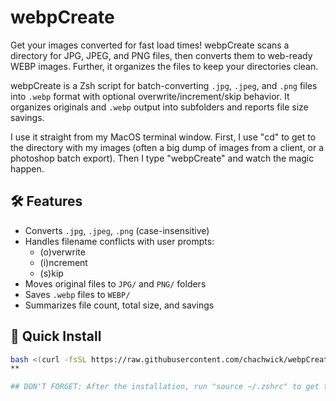# webpCreate
Get your images converted for fast load times! webpCreate scans a directory for JPG, JPEG, and PNG files, then converts them to web-ready WEBP images. Further, it organizes the files to keep your directories clean. 

webpCreate is a Zsh script for batch-converting `.jpg`, `.jpeg`, and `.png` files into `.webp` format with optional overwrite/increment/skip behavior. It organizes originals and `.webp` output into subfolders and reports file size savings.

I use it straight from my MacOS terminal window. First, I use "cd" to get to the directory with my images (often a big dump of images from a client, or a photoshop batch export). Then I type "webpCreate" and watch the magic happen.

## 🛠 Features

- Converts `.jpg`, `.jpeg`, `.png` (case-insensitive)
- Handles filename conflicts with user prompts:
  - (o)verwrite
  - (i)ncrement
  - (s)kip
- Moves original files to `JPG/` and `PNG/` folders
- Saves `.webp` files to `WEBP/`
- Summarizes file count, total size, and savings

## 🚀 Quick Install

```bash
bash <(curl -fsSL https://raw.githubusercontent.com/chachwick/webpCreate/main/install-webpCreate.sh)
**

## DON'T FORGET: After the installation, run "source ~/.zshrc" to get the full update.


